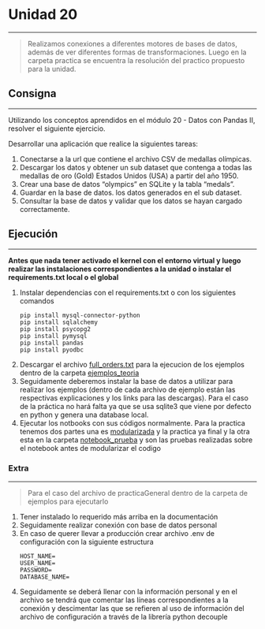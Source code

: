 # Unidad 20
---
>Realizamos conexiones a diferentes motores de bases de datos, además de ver diferentes formas de transformaciones. Luego en la carpeta practica se encuentra la resolución del practico propuesto para la unidad.

## Consigna
---
Utilizando los conceptos aprendidos en el módulo 20 - Datos con
Pandas II, resolver el siguiente ejercicio.

Desarrollar una aplicación que realice la siguientes tareas:

1. Conectarse a la url que contiene el archivo CSV de medallas
olímpicas.
2. Descargar los datos y obtener un sub dataset que contenga a
todas las medallas de oro (Gold) Estados Unidos (USA) a partir del
año 1950.
3. Crear una base de datos “olympics” en SQLite y la tabla “medals”.
4. Guardar en la base de datos. los datos generados en el sub
dataset.
5. Consultar la base de datos y validar que los datos se hayan
cargado correctamente.

## Ejecución
---
**Antes que nada tener activado el kernel con el entorno virtual y luego realizar las instalaciones correspondientes a la unidad o instalar el requirements.txt local o el global**

1) Instalar dependencias con el requirements.txt o con los siguientes comandos
   ~~~
   pip install mysql-connector-python
   pip install sqlalchemy
   pip install psycopg2
   pip install pymysql
   pip install pandas
   pip install pyodbc
   ~~~
4) Descargar el archivo [full_orders.txt](https://drive.google.com/file/d/1pJfxW_gUedQlVsO55tVzbQ-FXjk4-jBF/view?usp=sharing) para la ejecucion de los ejemplos dentro de la carpeta [ejemplos_teoria]()
3) Seguidamente deberemos instalar la base de datos a utilizar para realizar los ejemplos (dentro de cada archivo de ejemplo están las respectivas explicaciones y los links para las descargas). Para el caso de la práctica no hará falta ya que se usa sqlite3 que viene por defecto en python y genera una database local.
4) Ejecutar los notbooks con sus códigos normalmente. 
   Para la practica tenemos dos partes una es [modularizada]() y la practica ya final y la otra esta en la carpeta [notebook_prueba]() y son las pruebas realizadas sobre el notebook antes de modularizar el codigo

### Extra
---
>Para el caso del archivo de practicaGeneral dentro de la carpeta de ejemplos para ejecutarlo

1) Tener instalado lo requerido más arriba en la documentación
2) Seguidamente realizar conexión con base de datos personal
3) En caso de querer llevar a producción crear archivo .env de configuración con la siguiente estructura
   ~~~
   HOST_NAME=
   USER_NAME=
   PASSWORD=
   DATABASE_NAME=
   ~~~
4) Seguidamente se deberá llenar con la información personal y en el archivo se tendrá que comentar las líneas correspondientes a la conexión y descimentar las que se refieren al uso de información del archivo de configuración a través de la librería python decouple